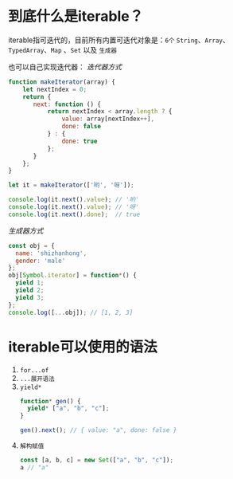 # 到底什么是iterable？
iterable指可迭代的，目前所有内置可迭代对象是：`6个`
`String`、`Array`、`TypedArray`、`Map` 、`Set` 以及 `生成器`

也可以自己实现迭代器：
*迭代器方式*
```js
function makeIterator(array) {
    let nextIndex = 0;
    return {
       next: function () {
           return nextIndex < array.length ? {
               value: array[nextIndex++],
               done: false
           } : {
               done: true
           };
       }
    };
}

let it = makeIterator(['哟', '呀']);

console.log(it.next().value); // '哟'
console.log(it.next().value); // '呀'
console.log(it.next().done);  // true
```
*生成器方式*
```js
const obj = {
  name: 'shizhanhong',
  gender: 'male'
};
obj[Symbol.iterator] = function*() {
  yield 1;
  yield 2;
  yield 3;
};
console.log([...obj]); // [1, 2, 3]
```

# iterable可以使用的语法
1. `for...of`
2. `...展开语法`
3. `yield*`
    ```js
    function* gen() {
      yield* ["a", "b", "c"];
    }

    gen().next(); // { value: "a", done: false }
    ```
4. `解构赋值`
    ```js
    const [a, b, c] = new Set(["a", "b", "c"]);
    a // "a"
    ```